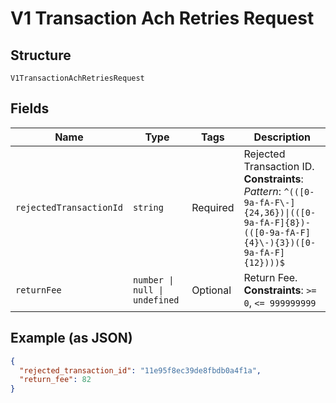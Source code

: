 
# V1 Transaction Ach Retries Request

## Structure

`V1TransactionAchRetriesRequest`

## Fields

| Name | Type | Tags | Description |
|  --- | --- | --- | --- |
| `rejectedTransactionId` | `string` | Required | Rejected Transaction ID.<br>**Constraints**: *Pattern*: `^(([0-9a-fA-F\-]{24,36})\|(([0-9a-fA-F]{8})-(([0-9a-fA-F]{4}\-){3})([0-9a-fA-F]{12})))$` |
| `returnFee` | `number \| null \| undefined` | Optional | Return Fee.<br>**Constraints**: `>= 0`, `<= 999999999` |

## Example (as JSON)

```json
{
  "rejected_transaction_id": "11e95f8ec39de8fbdb0a4f1a",
  "return_fee": 82
}
```

